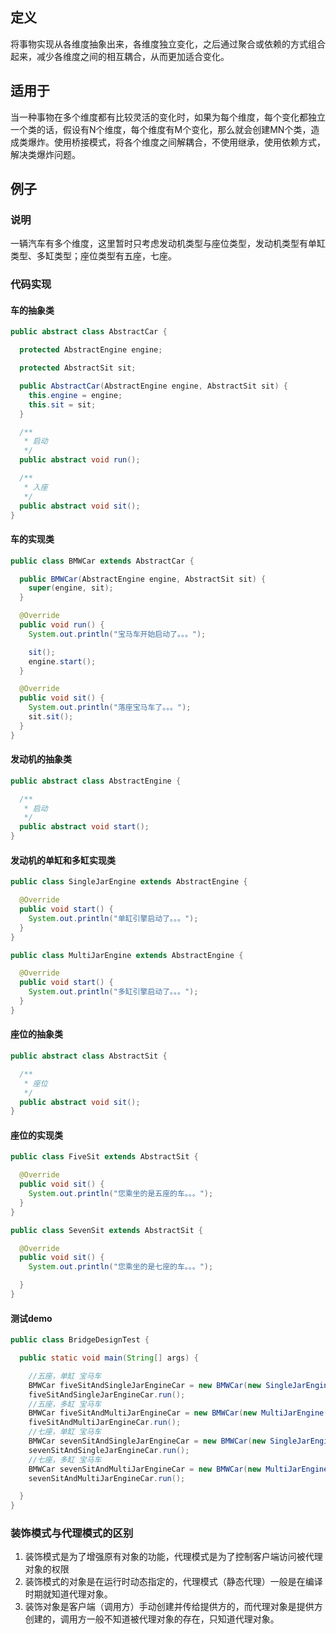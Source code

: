 ## 定义

将事物实现从各维度抽象出来，各维度独立变化，之后通过聚合或依赖的方式组合起来，减少各维度之间的相互耦合，从而更加适合变化。

## 适用于
当一种事物在多个维度都有比较灵活的变化时，如果为每个维度，每个变化都独立一个类的话，假设有N个维度，每个维度有M个变化，那么就会创建MN个类，造成类爆炸。使用桥接模式，将各个维度之间解耦合，不使用继承，使用依赖方式，解决类爆炸问题。
## 例子
### 说明
一辆汽车有多个维度，这里暂时只考虑发动机类型与座位类型，发动机类型有单缸类型、多缸类型；座位类型有五座，七座。
### 代码实现
#### 车的抽象类
```java
public abstract class AbstractCar {

  protected AbstractEngine engine;

  protected AbstractSit sit;

  public AbstractCar(AbstractEngine engine, AbstractSit sit) {
    this.engine = engine;
    this.sit = sit;
  }

  /**
   * 启动
   */
  public abstract void run();

  /**
   * 入座
   */
  public abstract void sit();
}
```
#### 车的实现类
```java
public class BMWCar extends AbstractCar {

  public BMWCar(AbstractEngine engine, AbstractSit sit) {
    super(engine, sit);
  }

  @Override
  public void run() {
    System.out.println("宝马车开始启动了。。。");

    sit();
    engine.start();
  }

  @Override
  public void sit() {
    System.out.println("落座宝马车了。。。");
    sit.sit();
  }
}
```
#### 发动机的抽象类
```java
public abstract class AbstractEngine {

  /**
   * 启动
   */
  public abstract void start();
}
```
#### 发动机的单缸和多缸实现类
```java
public class SingleJarEngine extends AbstractEngine {

  @Override
  public void start() {
    System.out.println("单缸引擎启动了。。。");
  }
}

public class MultiJarEngine extends AbstractEngine {

  @Override
  public void start() {
    System.out.println("多缸引擎启动了。。。");
  }
}

```
#### 座位的抽象类
```java
public abstract class AbstractSit {

  /**
   * 座位
   */
  public abstract void sit();
}
```

#### 座位的实现类
```java
public class FiveSit extends AbstractSit {

  @Override
  public void sit() {
    System.out.println("您乘坐的是五座的车。。。");
  }
}

public class SevenSit extends AbstractSit {

  @Override
  public void sit() {
    System.out.println("您乘坐的是七座的车。。。");

  }
}
```
#### 测试demo

```java
public class BridgeDesignTest {

  public static void main(String[] args) {

    //五座，单缸 宝马车
    BMWCar fiveSitAndSingleJarEngineCar = new BMWCar(new SingleJarEngine(), new FiveSit());
    fiveSitAndSingleJarEngineCar.run();
    //五座，多缸 宝马车
    BMWCar fiveSitAndMultiJarEngineCar = new BMWCar(new MultiJarEngine(), new FiveSit());
    fiveSitAndMultiJarEngineCar.run();
    //七座，单缸 宝马车
    BMWCar sevenSitAndSingleJarEngineCar = new BMWCar(new SingleJarEngine(), new SevenSit());
    sevenSitAndSingleJarEngineCar.run();
    //七座，多缸 宝马车
    BMWCar sevenSitAndMultiJarEngineCar = new BMWCar(new MultiJarEngine(), new SevenSit());
    sevenSitAndMultiJarEngineCar.run();

  }
}
```

### 装饰模式与代理模式的区别

1. 装饰模式是为了增强原有对象的功能，代理模式是为了控制客户端访问被代理对象的权限
2. 装饰模式的对象是在运行时动态指定的，代理模式（静态代理）一般是在编译时期就知道代理对象。
3. 装饰对象是客户端（调用方）手动创建并传给提供方的，而代理对象是提供方创建的，调用方一般不知道被代理对象的存在，只知道代理对象。